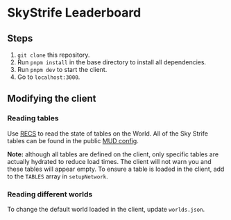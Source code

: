 # SkyStrife Leaderboard

## Steps

1. `git clone` this repository.
2. Run `pnpm install` in the base directory to install all dependencies.
3. Run `pnpm dev` to start the client.
4. Go to `localhost:3000`.

## Modifying the client

### Reading tables
Use [RECS](https://mud.dev/client-side) to read the state of tables on the World. All of the Sky Strife tables can be found in the public [MUD config](https://github.com/latticexyz/skystrife-leaderboard/blob/main/packages/client/src/mud/skystrife-config/mud.config.ts). 

**Note:** although all tables are defined on the client, only specific tables are actually hydrated to reduce load times. The client will not warn you and these tables will appear empty. To ensure a table is loaded in the client, add to the `TABLES` array in `setupNetwork`.

### Reading different worlds
To change the default world loaded in the client, update `worlds.json`.

